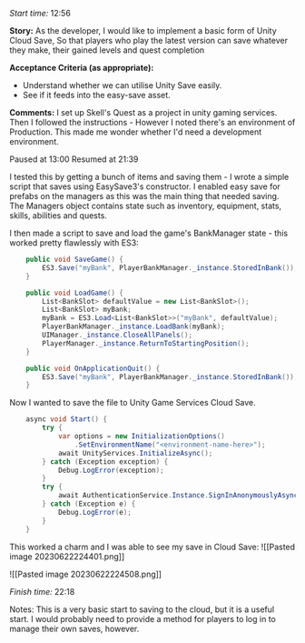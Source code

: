 
*Start time:* 12:56

**Story:** 
As the developer, I would like to implement a basic form of Unity Cloud Save,
So that players who play the latest version can save whatever they make, their gained levels and quest completion

**Acceptance Criteria (as appropriate):**
- Understand whether we can utilise Unity Save easily.
- See if it feeds into the easy-save asset.

**Comments:** 
I set up Skell's Quest as a project in unity gaming services. Then I followed the instructions - However I noted there's an environment of Production. This made me wonder whether I'd need a development environment.

Paused at 13:00
Resumed at 21:39

I tested this by getting a bunch of items and saving them - I wrote a simple script that saves using EasySave3's constructor. I enabled easy save for prefabs on the managers as this was the main thing that needed saving. The Managers object contains state such as inventory, equipment, stats, skills, abilities and quests.

I then made a script to save and load the game's BankManager state - this worked pretty flawlessly with ES3:

```c#
    public void SaveGame() {
        ES3.Save("myBank", PlayerBankManager._instance.StoredInBank());
    }

	public void LoadGame() {
        List<BankSlot> defaultValue = new List<BankSlot>();        
        List<BankSlot> myBank;
        myBank = ES3.Load<List<BankSlot>>("myBank", defaultValue);
        PlayerBankManager._instance.LoadBank(myBank);
        UIManager._instance.CloseAllPanels();
        PlayerManager._instance.ReturnToStartingPosition();
    }

	public void OnApplicationQuit() {
        ES3.Save("myBank", PlayerBankManager._instance.StoredInBank());
    }
```

Now I wanted to save the file to Unity Game Services Cloud Save. 

```c#
    async void Start() {
        try {
            var options = new InitializationOptions()
                .SetEnvironmentName("<environment-name-here>");
            await UnityServices.InitializeAsync();
        } catch (Exception exception) {
            Debug.LogError(exception);
        }
        try {
            await AuthenticationService.Instance.SignInAnonymouslyAsync();
        } catch (Exception e) {
            Debug.LogError(e);
        }
    }
```

This worked a charm and I was able to see my save in Cloud Save:
![[Pasted image 20230622224401.png]]

![[Pasted image 20230622224508.png]]

*Finish time:* 22:18

Notes: This is a very basic start to saving to the cloud, but it is a useful start. I would probably need to provide a method for players to log in to manage their own saves, however.